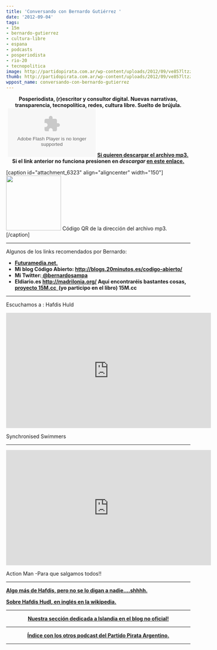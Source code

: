 ```yaml
---
title: 'Conversando con Bernardo Gutiérrez '
date: '2012-09-04'
tags:
- 15m
- bernardo-gutierrez
- cultura-libre
- espana
- podcasts
- posperiodista
- rio-20
- tecnopolitica
image: http://partidopirata.com.ar/wp-content/uploads/2012/09/ve857ltzzkfz66m4s70w_reasonably_small.png
thumb: http://partidopirata.com.ar/wp-content/uploads/2012/09/ve857ltzzkfz66m4s70w_reasonably_small-115x115.png
wppost_name: conversando-con-bernardo-gutierrez
---
```


<center><strong>Posperiodista, (r)escritor y consultor digital. Nuevas narrativas, transparencia, tecnopolítica, redes, cultura libre. Suelto de brújula.</strong></center><center>
<strong> <object id="player1407361" width="240" height="133" classid="clsid:d27cdb6e-ae6d-11cf-96b8-444553540000" codebase="http://download.macromedia.com/pub/shockwave/cabs/flash/swflash.cab#version=6,0,40,0"><param name="AllowScriptAccess" value="always" /><param name="allowFullScreen" value="true" /><param name="wmode" value="transparent" /><param name="src" value="http://www.ivoox.com/playerivoox_ee_1407361_1.html" /><param name="allowfullscreen" value="true" /><param name="allowscriptaccess" value="always" /><embed id="player1407361" width="240" height="133" type="application/x-shockwave-flash" src="http://www.ivoox.com/playerivoox_ee_1407361_1.html" AllowScriptAccess="always" allowFullScreen="true" wmode="transparent" allowfullscreen="true" allowscriptaccess="always" /></object></strong>
<strong> <a href="http://www.ivoox.com/con-bernardo-gutierrez_md_1407361_1.mp3" target="_blank">Si quieren descargar el archivo mp3.</a></strong>
<strong> Si el link anterior no funciona presionen en <em>descargar</em> <a href="http://www.ivoox.com/con-bernardo-gutierrez-audios-mp3_rf_1407361_1.html" target="_blank">en este enlace.</a></strong></center>

[caption id="attachment_6323" align="aligncenter" width="150"]<a href="http://partidopirata.com.ar/wp-content/uploads/2012/09/chart1.png"><img class="size-full wp-image-6323" title="chart" src="http://partidopirata.com.ar/wp-content/uploads/2012/09/chart1.png" alt="" width="150" height="150" /></a> Código QR de la dirección del archivo mp3.[/caption]

<hr />

Algunos de los links recomendados por Bernardo:
<ul>
	<li><strong><a href="http://futuramedia.net/" target="_blank">Futuramedia.net.</a></strong></li>
	<li><strong>Mi blog Código Abierto: <a href="http://blogs.20minutos.es/codigo-abierto/" target="_blank">http://blogs.20minutos.es/codigo-abierto/</a>
</strong></li>
	<li><strong>Mi Twitter:<a href="https://twitter.com/bernardosampa" target="_blank"> @bernardosampa</a>
</strong></li>
	<li><strong>Eldiario.es <a href="http://madrilonia.org/" target="_blank">http://madrilonia.org/</a>
Aqui encontraréis bastantes cosas,  <a href="http://www.15m.cc/" target="_blank">proyecto 15M.cc  </a>(yo participo en el libro) 15M.cc</strong></li>
</ul>

<hr />

Escuchamos a :
Hafdis Huld
<iframe src="http://www.youtube.com/embed/B4ozao4f6MQ" frameborder="0" width="560" height="315"></iframe>

Synchronised Swimmers

<hr />

<iframe src="http://www.youtube.com/embed/rXJRE_Y26B0" frameborder="0" width="560" height="315"></iframe>

Action Man -Para que salgamos todos!!

<hr />

<strong><a href="http://radiolg.blogspot.com/2012/09/hafdis-huld-synchronised-swimmers-2010.html" target="_blank">Algo más de Hafdis, pero no se lo digan a nadie....shhhh.</a></strong>

<strong><a href="https://en.wikipedia.org/wiki/Hafdis_Huld" target="_blank">Sobre Hafdis Hudl, en inglés en la wikipedia.</a></strong>

<hr />
<p style="text-align: center;"><strong><a href="http://partido-pirata.blogspot.comr/2010/07/islandia-tan-cerca-y-tan-lejos-de-la.html">Nuestra sección dedicada a Islandia en el blog no oficial!</a></strong></p>


<hr />
<p style="text-align: center;"><strong><a href="http://partidopirata.com.ar/857/indice-con-los-podcast-del-partido-pirata-argentino">Índice con los otros podcast del Partido Pirata Argentino.</a></strong></p>


<hr />
